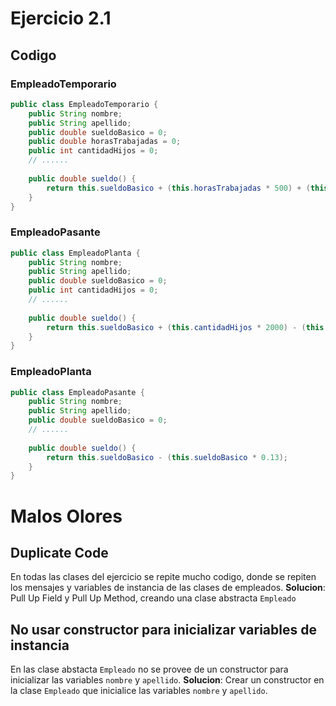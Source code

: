 # Ejercicio 2.1

## Codigo
### EmpleadoTemporario
```java
public class EmpleadoTemporario {
    public String nombre;
    public String apellido;
    public double sueldoBasico = 0;
    public double horasTrabajadas = 0;
    public int cantidadHijos = 0;
    // ......
    
    public double sueldo() {
        return this.sueldoBasico + (this.horasTrabajadas * 500) + (this.cantidadHijos * 1000) - (this.sueldoBasico * 0.13);
    }
}
```

### EmpleadoPasante
```java
public class EmpleadoPlanta {
    public String nombre;
    public String apellido;
    public double sueldoBasico = 0;
    public int cantidadHijos = 0;
    // ......
    
    public double sueldo() {
        return this.sueldoBasico + (this.cantidadHijos * 2000) - (this.sueldoBasico * 0.13);
    }
}
```

### EmpleadoPlanta
```java
public class EmpleadoPasante {
    public String nombre;
    public String apellido;
    public double sueldoBasico = 0;
    // ......
    
    public double sueldo() {
        return this.sueldoBasico - (this.sueldoBasico * 0.13);
    }
}
```

# Malos Olores

## Duplicate Code
En todas las clases del ejercicio se repite mucho codigo, donde se repiten los mensajes y variables de instancia de las clases de empleados.
**Solucion**: Pull Up Field y Pull Up Method, creando una clase abstracta `Empleado`

## No usar constructor para inicializar variables de instancia
En las clase abstacta `Empleado` no se provee de un constructor para inicializar las variables `nombre` y `apellido`.
**Solucion**: Crear un constructor en la clase `Empleado` que inicialice las variables `nombre` y `apellido`.

